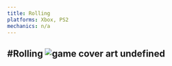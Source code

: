 ```yaml
---
title: Rolling
platforms: Xbox, PS2
mechanics: n/a
---
```

#Rolling
![game cover art](//images.igdb.com/igdb/image/upload/t_thumb/bpets3i1fsaonkplmj1m.jpg "Logo Title Text 1")
undefined
-
